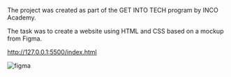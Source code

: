 The project was created as part of the GET INTO TECH program by INCO Academy. 

The task was to create a website using HTML and CSS based on a mockup from Figma.

http://127.0.0.1:5500/index.html






![figma](https://github.com/user-attachments/assets/8f3ff390-f349-4253-97de-9d8db0337acf)
